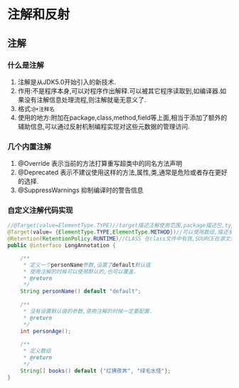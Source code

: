 # 注解和反射

## 注解

### 什么是注解
1. 注解是从JDK5.0开始引入的新技术.
2. 作用:不是程序本身,可以对程序作出解释.可以被其它程序读取到,如编译器.如果没有注解信息处理流程,则注解就毫无意义了.
3. 格式:`@+注释名`
4. 使用的地方:附加在package,class,method,field等上面,相当于添加了额外的辅助信息,可以通过反射机制编程实现对这些元数据的管理访问.

### 几个内置注解
1. @Override 表示当前的方法打算重写超类中的同名方法声明
2. @Deprecated 表示不建议使用这样的方法,属性,类,通常是危险或者存在更好的选择.
3. @SuppressWarnings 抑制编译时的警告信息

### 自定义注解代码实现
```java
//@Target(value=ElementType.TYPE)//target描述注解使用范围,package描述包,type,描述类接口枚举和annotation类型等等,method修饰方法
@Target(value= {ElementType.TYPE,ElementType.METHOD})//可以使用数组,描述多种类型了
@Retention(RetentionPolicy.RUNTIME)//CLASS 在class文件中有效,SOURCE在源文件中有效,RUNTIME为在运行时有效,可以被反射机制读取
public @interface LongAnnotation {

	/**
	 * 定义一个personName参数,设置了default默认值
	 * 使用注解的时候可以使用默认的,也可以覆盖.
	 * @return
	 */
	String personName() default "default";
	
	/**
	 * 没有设置默认值的参数,使用注解的时候一定要配置.
	 * @return
	 */
	int personAge();
	
	/**
	 * 定义数组
	 * @return
	 */
	String[] books() default {"红拂夜奔", "绿毛水怪"};
}
```